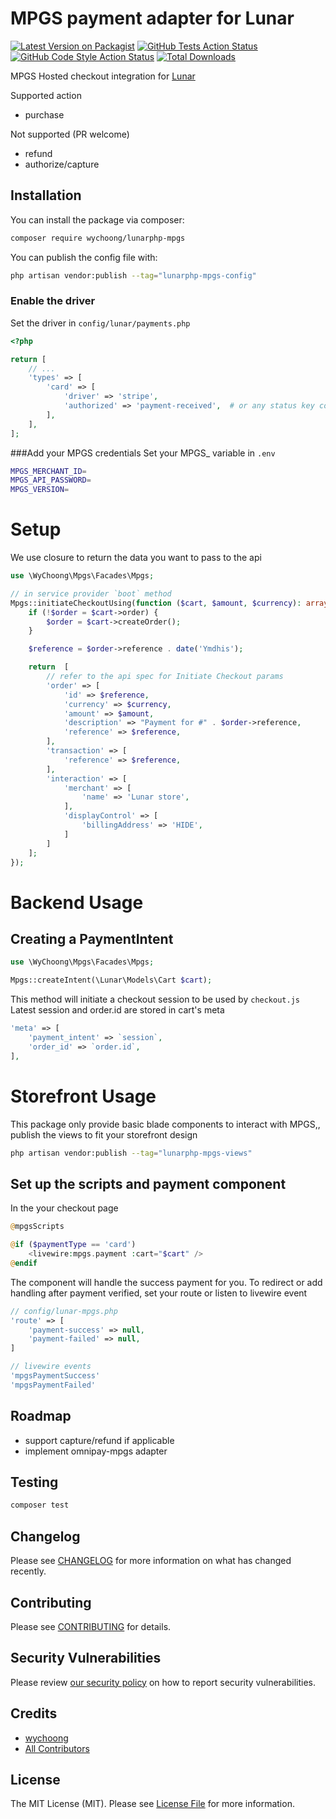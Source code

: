 # MPGS payment adapter for Lunar

[![Latest Version on Packagist](https://img.shields.io/packagist/v/wychoong/lunarphp-mpgs.svg?style=flat-square)](https://packagist.org/packages/wychoong/lunarphp-mpgs)
[![GitHub Tests Action Status](https://img.shields.io/github/actions/workflow/status/wychoong/lunarphp-mpgs/run-tests.yml?branch=main&label=tests&style=flat-square)](https://github.com/wychoong/lunarphp-mpgs/actions?query=workflow%3Arun-tests+branch%3Amain)
[![GitHub Code Style Action Status](https://img.shields.io/github/actions/workflow/status/wychoong/lunarphp-mpgs/fix-php-code-style-issues.yml?branch=main&label=code%20style&style=flat-square)](https://github.com/wychoong/lunarphp-mpgs/actions?query=workflow%3A"Fix+PHP+code+style+issues"+branch%3Amain)
[![Total Downloads](https://img.shields.io/packagist/dt/wychoong/lunarphp-mpgs.svg?style=flat-square)](https://packagist.org/packages/wychoong/lunarphp-mpgs)

MPGS Hosted checkout integration for [Lunar](https://github.com/lunarphp/lunar)

Supported action
- purchase
  
Not supported (PR welcome)
- refund
- authorize/capture

## Installation

You can install the package via composer:

```bash
composer require wychoong/lunarphp-mpgs
```

You can publish the config file with:

```bash
php artisan vendor:publish --tag="lunarphp-mpgs-config"
```

### Enable the driver
Set the driver in `config/lunar/payments.php`
```php
<?php

return [
    // ...
    'types' => [
        'card' => [
            'driver' => 'stripe',
            'authorized' => 'payment-received',  # or any status key configured in lunar.orders.statuses
        ],
    ],
];
```

###Add your MPGS credentials
Set your MPGS_ variable in `.env`

```bash
MPGS_MERCHANT_ID=
MPGS_API_PASSWORD=
MPGS_VERSION=
```

# Setup
We use closure to return the data you want to pass to the api

```php
use \WyChoong\Mpgs\Facades\Mpgs;

// in service provider `boot` method
Mpgs::initiateCheckoutUsing(function ($cart, $amount, $currency): array {
    if (!$order = $cart->order) {
        $order = $cart->createOrder();
    }

    $reference = $order->reference . date('Ymdhis');

    return  [
        // refer to the api spec for Initiate Checkout params
        'order' => [
            'id' => $reference,
            'currency' => $currency,
            'amount' => $amount,
            'description' => "Payment for #" . $order->reference,
            'reference' => $reference,
        ],
        'transaction' => [
            'reference' => $reference,
        ],
        'interaction' => [
            'merchant' => [
                'name' => 'Lunar store',
            ],
            'displayControl' => [
                'billingAddress' => 'HIDE',
            ]
        ]
    ];
});
```

# Backend Usage

## Creating a PaymentIntent

```php
use \WyChoong\Mpgs\Facades\Mpgs;

Mpgs::createIntent(\Lunar\Models\Cart $cart);
```

This method will initiate a checkout session to be used by `checkout.js`
Latest session and order.id are stored in cart's meta
```php
'meta' => [
    'payment_intent' => `session`,
    'order_id' => `order.id`,
],
```

# Storefront Usage

This package only provide basic blade components to interact with MPGS,, publish the views to fit your storefront design

```bash
php artisan vendor:publish --tag="lunarphp-mpgs-views"
```

## Set up the scripts and payment component

In the your checkout page
```php
@mpgsScripts

@if ($paymentType == 'card')
    <livewire:mpgs.payment :cart="$cart" />
@endif
```

The component will handle the success payment for you.
To redirect or add handling after payment verified, set your route or listen to livewire event

```php
// config/lunar-mpgs.php
'route' => [
    'payment-success' => null,
    'payment-failed' => null,
]

// livewire events
'mpgsPaymentSuccess'
'mpgsPaymentFailed'
```

## Roadmap
- support capture/refund if applicable
- implement omnipay-mpgs adapter

## Testing

```bash
composer test
```

## Changelog

Please see [CHANGELOG](CHANGELOG.md) for more information on what has changed recently.

## Contributing

Please see [CONTRIBUTING](CONTRIBUTING.md) for details.

## Security Vulnerabilities

Please review [our security policy](../../security/policy) on how to report security vulnerabilities.

## Credits

- [wychoong](https://github.com/wychoong)
- [All Contributors](../../contributors)

## License

The MIT License (MIT). Please see [License File](LICENSE.md) for more information.
